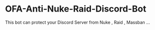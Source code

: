 # OFA-Anti-Nuke-Raid-Discord-Bot
This bot can protect your Discord Server from Nuke , Raid , Massban ...
